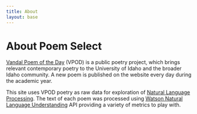 ```yaml
---
title: About
layout: base
---
```


# About Poem Select

[Vandal Poem of the Day](http://poetry.lib.uidaho.edu) (VPOD) is a public poetry project, which brings relevant contemporary poetry to the University of Idaho and the broader Idaho community. A new poem is published on the website every day during the academic year.

This site uses VPOD poetry as raw data for exploration of [Natural Language Processing](https://en.wikipedia.org/wiki/Natural_language_processing).
The text of each poem was processed using [Watson Natural Language Understanding](https://www.ibm.com/watson/developercloud/natural-language-understanding.html) API providing a variety of metrics to play with.
